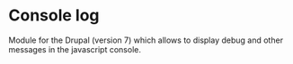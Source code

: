 # Console log

Module for the Drupal (version 7) which allows to display debug and other 
messages in the javascript console.
